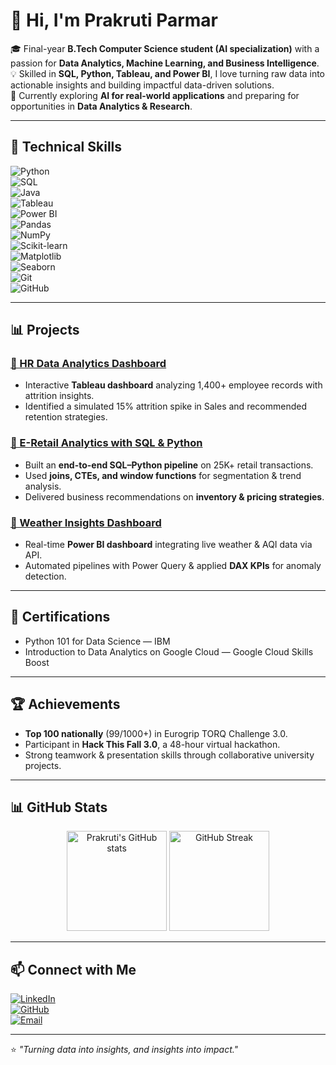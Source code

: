 # 👋 Hi, I'm Prakruti Parmar  

🎓 Final-year **B.Tech Computer Science student (AI specialization)** with a passion for **Data Analytics, Machine Learning, and Business Intelligence**.  
💡 Skilled in **SQL, Python, Tableau, and Power BI**, I love turning raw data into actionable insights and building impactful data-driven solutions.  
🌱 Currently exploring **AI for real-world applications** and preparing for opportunities in **Data Analytics & Research**.  

---

## 🔧 Technical Skills  

![Python](https://img.shields.io/badge/Python-3776AB?style=for-the-badge&logo=python&logoColor=white)  
![SQL](https://img.shields.io/badge/SQL-4479A1?style=for-the-badge&logo=postgresql&logoColor=white)  
![Java](https://img.shields.io/badge/Java-ED8B00?style=for-the-badge&logo=openjdk&logoColor=white)  
![Tableau](https://img.shields.io/badge/Tableau-E97627?style=for-the-badge&logo=tableau&logoColor=white)  
![Power BI](https://img.shields.io/badge/Power%20BI-F2C811?style=for-the-badge&logo=powerbi&logoColor=black)  
![Pandas](https://img.shields.io/badge/Pandas-150458?style=for-the-badge&logo=pandas&logoColor=white)  
![NumPy](https://img.shields.io/badge/Numpy-013243?style=for-the-badge&logo=numpy&logoColor=white)  
![Scikit-learn](https://img.shields.io/badge/Scikit--Learn-F7931E?style=for-the-badge&logo=scikit-learn&logoColor=white)  
![Matplotlib](https://img.shields.io/badge/Matplotlib-11557C?style=for-the-badge&logo=plotly&logoColor=white)  
![Seaborn](https://img.shields.io/badge/Seaborn-3776AB?style=for-the-badge&logo=python&logoColor=white)  
![Git](https://img.shields.io/badge/Git-F05032?style=for-the-badge&logo=git&logoColor=white)  
![GitHub](https://img.shields.io/badge/GitHub-181717?style=for-the-badge&logo=github&logoColor=white)  

---

## 📊 Projects  

### [📂 HR Data Analytics Dashboard](https://github.com/luweunravel/HR-Data-Analytics-Dashboard)  
- Interactive **Tableau dashboard** analyzing 1,400+ employee records with attrition insights.  
- Identified a simulated 15% attrition spike in Sales and recommended retention strategies.  

### [📂 E-Retail Analytics with SQL & Python](https://github.com/prakrutiparmar/E-Retail-Analytics-with-SQL-Python)  
- Built an **end-to-end SQL–Python pipeline** on 25K+ retail transactions.  
- Used **joins, CTEs, and window functions** for segmentation & trend analysis.  
- Delivered business recommendations on **inventory & pricing strategies**.  

### [📂 Weather Insights Dashboard](https://github.com/prakrutiparmar/Weather-Insights-Dashboard)  
- Real-time **Power BI dashboard** integrating live weather & AQI data via API.  
- Automated pipelines with Power Query & applied **DAX KPIs** for anomaly detection.  

---

## 📜 Certifications  
- Python 101 for Data Science — IBM  
- Introduction to Data Analytics on Google Cloud — Google Cloud Skills Boost  

---

## 🏆 Achievements  
- **Top 100 nationally** (99/1000+) in Eurogrip TORQ Challenge 3.0.  
- Participant in **Hack This Fall 3.0**, a 48-hour virtual hackathon.  
- Strong teamwork & presentation skills through collaborative university projects.  

---

## 📊 GitHub Stats  

<p align="center">
  <img src="https://github-readme-stats.vercel.app/api?username=prakrutiparmar&show_icons=true&theme=radical" alt="Prakruti's GitHub stats" height="160"/>
  <img src="https://github-readme-streak-stats.herokuapp.com/?user=prakrutiparmar&theme=radical" alt="GitHub Streak" height="160"/>
</p>

---

## 📫 Connect with Me  

[![LinkedIn](https://img.shields.io/badge/LinkedIn-0A66C2?style=for-the-badge&logo=linkedin&logoColor=white)](https://www.linkedin.com/in/prakrutiparmar)  
[![GitHub](https://img.shields.io/badge/GitHub-181717?style=for-the-badge&logo=github&logoColor=white)](https://github.com/prakrutiparmar)  
[![Email](https://img.shields.io/badge/Email-D14836?style=for-the-badge&logo=gmail&logoColor=white)](mailto:prakruti.parmar96@gmail.com)  

---

⭐️ *"Turning data into insights, and insights into impact."*  
